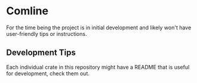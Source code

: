 # Comline
For the time being the project is in initial development and likely won't have 
user-friendly tips or instructions.

## Development Tips
Each individual crate in this repository might have a README that
is useful for development, check them out.
